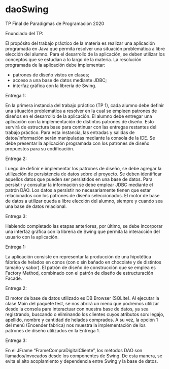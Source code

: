 # daoSwing
TP Final de Paradigmas de Programacion 2020

Enunciado del TP: 

   El propósito del trabajo práctico de la materia es realizar una aplicación programada en Java que permita resolver una situación problemática a libre elección del alumno. Para el desarrollo de la aplicación, se deben utilizar los conceptos que se estudian a lo largo de la materia. La resolución programada de la aplicación debe implementar:
- patrones de diseño vistos en clases;
- acceso a una base de datos mediante JDBC;
- interfaz gráfica con la librería de Swing.

Entrega 1:

   En la primera instancia del trabajo práctico (TP 1), cada alumno debe definir una situación problemática a resolver en la cual se empleen patrones de diseños en el desarrollo 
  de la aplicación. El alumno debe entregar una aplicación con la implementación de distintos patrones de diseño.
	Esto servirá de estructura base para continuar con las entregas restantes del trabajo práctico. Para esta instancia, las entradas y salidas de datos/información serán 
  manipuladas mediante la consola de la IDE.
	Se debe presentar la aplicación programada con los patrones de diseño propuestos para su codificación.

Entrega 2:

   Luego de definir e implementar los patrones de diseño, se debe agregar la utilización de persistencia de datos sobre el proyecto. Se deben identificar aquellos datos que 
  pueden ser persistidos en una base de datos. Para persistir y consultar la información se debe emplear JDBC mediante el patrón DAO. Los datos a persistir no necesariamente 
  tienen que estar relacionados con los patrones de diseño seleccionados. El motor de base de datos a utilizar queda a libre elección del alumno, siempre y cuando sea una base 
  de datos relacional.

Entrega 3:

   Habiendo completado las etapas anteriores, por último, se debe incorporar una interfaz gráfica con la librería de Swing que permita la interacción del usuario con la 
  aplicación.
  
  
  Entrega 1:

   La aplicación consiste en representar la producción de una hipotética fábrica de helados en conos (con o sin bañado en chocolate y de distintos tamaño y sabor). El patrón de 
  diseño de construcción que se emplea es Factory Method, combinado con el patrón de diseño de estructuración Facade. 

Entrega 2:

   El motor de base de datos utilizado es DB Browser (SQLite).
   Al ejecutar la clase Main del paquete test, se nos abrirá un menú que podremos utilizar desde la consola para interactuar con nuestra base de datos, ya sea registrando, 
  buscando o eliminando los clientes cuyos atributos son: legajo, apellido, nombre y cantidad de helados comprados.
	A su vez, la opción 1 del menú (Encender fabrica) nos muestra la implementación de los patrones de diseño utilizados en la Entrega 1.

Entrega 3:

   En el JFrame “FrameCompraDigitalCliente”, los métodos DAO son llamados/invocados desde los componentes de Swing. De esta manera, se evita el alto acoplamiento y 
  dependencia entre Swing y la base de datos.
